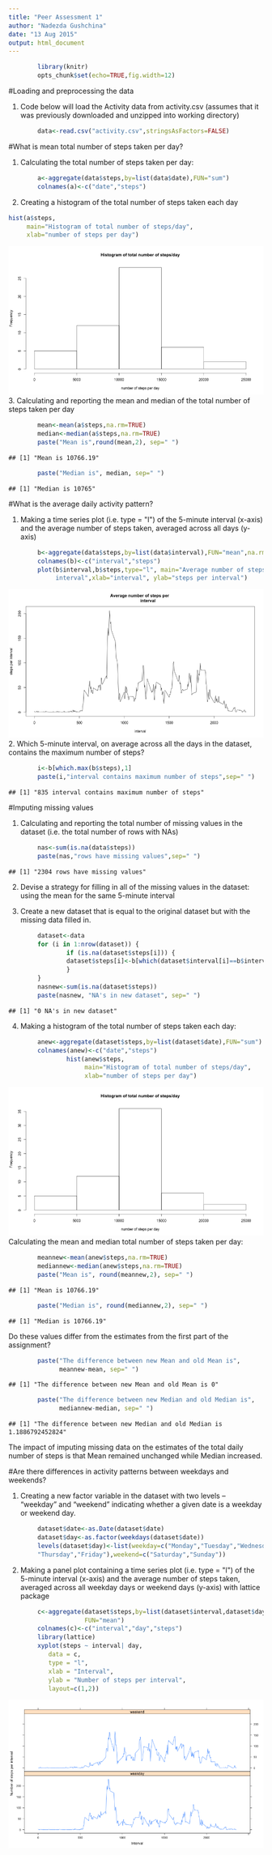 ```yaml
---
title: "Peer Assessment 1"
author: "Nadezda Gushchina"
date: "13 Aug 2015"
output: html_document
---
```



```r
        library(knitr)        
        opts_chunk$set(echo=TRUE,fig.width=12)
```

#Loading and preprocessing the data
1. Code below will load the Activity data from activity.csv (assumes that it was previously downloaded and unzipped into working directory)

```r
        data<-read.csv("activity.csv",stringsAsFactors=FALSE)
```

#What is mean total number of steps taken per day?
1. Calculating the total number of steps taken per day:

```r
        a<-aggregate(data$steps,by=list(data$date),FUN="sum")
        colnames(a)<-c("date","steps")
```
2. Creating a histogram of the total number of steps taken each day

```r
hist(a$steps,
     main="Histogram of total number of steps/day",
     xlab="number of steps per day")
```

![plot of chunk histogram](figure/histogram-1.png) 
3. Calculating and reporting the mean and median of the total number of steps 
taken per day

```r
        mean<-mean(a$steps,na.rm=TRUE)
        median<-median(a$steps,na.rm=TRUE)
        paste("Mean is",round(mean,2), sep=" ")
```

```
## [1] "Mean is 10766.19"
```

```r
        paste("Median is", median, sep=" ")
```

```
## [1] "Median is 10765"
```
#What is the average daily activity pattern?

1. Making a time series plot (i.e. type = "l") of the 5-minute interval (x-axis) 
and the average number of steps taken, averaged across all days (y-axis)

```r
        b<-aggregate(data$steps,by=list(data$interval),FUN="mean",na.rm=TRUE)
        colnames(b)<-c("interval","steps")
        plot(b$interval,b$steps,type="l", main="Average number of steps per 
             interval",xlab="interval", ylab="steps per interval")
```

![plot of chunk interval](figure/interval-1.png) 
2. Which 5-minute interval, on average across all the days in the dataset, 
contains the maximum number of steps?

```r
        i<-b[which.max(b$steps),1]
        paste(i,"interval contains maximum number of steps",sep=" ")
```

```
## [1] "835 interval contains maximum number of steps"
```

#Imputing missing values

1. Calculating and reporting the total number of missing values in the dataset 
(i.e. the total number of rows with NAs)

```r
        nas<-sum(is.na(data$steps))
        paste(nas,"rows have missing values",sep=" ")
```

```
## [1] "2304 rows have missing values"
```

2. Devise a strategy for filling in all of the missing values in the dataset:
using the mean for the same 5-minute interval

3. Create a new dataset that is equal to the original dataset but with the 
missing data filled in.

```r
        dataset<-data
        for (i in 1:nrow(dataset)) {
                if (is.na(dataset$steps[i])) {
                dataset$steps[i]<-b[which(dataset$interval[i]==b$interval),2]
                }
        }
        nasnew<-sum(is.na(dataset$steps))
        paste(nasnew, "NA's in new dataset", sep=" ")
```

```
## [1] "0 NA's in new dataset"
```


4. Making a histogram of the total number of steps taken each day:

```r
        anew<-aggregate(dataset$steps,by=list(dataset$date),FUN="sum")
        colnames(anew)<-c("date","steps")
                hist(anew$steps,
                     main="Histogram of total number of steps/day",
                     xlab="number of steps per day")
```

![plot of chunk histogramnew](figure/histogramnew-1.png) 
Calculating the mean and median total number of steps taken per day: 

```r
        meannew<-mean(anew$steps,na.rm=TRUE)
        mediannew<-median(anew$steps,na.rm=TRUE)
        paste("Mean is", round(meannew,2), sep=" ")
```

```
## [1] "Mean is 10766.19"
```

```r
        paste("Median is", round(mediannew,2), sep=" ")
```

```
## [1] "Median is 10766.19"
```
Do these values differ from the estimates from the first part of the assignment? 

```r
        paste("The difference between new Mean and old Mean is", 
              meannew-mean, sep=" ")
```

```
## [1] "The difference between new Mean and old Mean is 0"
```

```r
        paste("The difference between new Median and old Median is", 
              mediannew-median, sep=" ")
```

```
## [1] "The difference between new Median and old Median is 1.1886792452824"
```
The impact of imputing missing data on the estimates of the total daily number of 
steps is that Mean remained unchanged while Median increased. 

#Are there differences in activity patterns between weekdays and weekends?

1. Creating a new factor variable in the dataset with two levels – “weekday” and 
“weekend” indicating whether a given date is a weekday or weekend day.

```r
        dataset$date<-as.Date(dataset$date)
        dataset$day<-as.factor(weekdays(dataset$date))
        levels(dataset$day)<-list(weekday=c("Monday","Tuesday","Wednesday",
        "Thursday","Friday"),weekend=c("Saturday","Sunday"))
```

2. Making a panel plot containing a time series plot (i.e. type = "l") of the 
5-minute interval (x-axis) and the average number of steps taken, averaged 
across all weekday days or weekend days (y-axis) with lattice package


```r
        c<-aggregate(dataset$steps,by=list(dataset$interval,dataset$day),
                     FUN="mean")
        colnames(c)<-c("interval","day","steps")
        library(lattice)
        xyplot(steps ~ interval| day, 
           data = c,
           type = "l",
           xlab = "Interval",
           ylab = "Number of steps per interval",
           layout=c(1,2))
```

![plot of chunk weekdaysplot](figure/weekdaysplot-1.png) 
